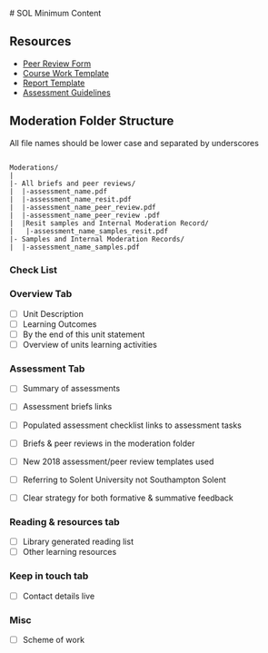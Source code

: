 # SOL Minimum Content

## Resources 

- [Peer Review Form](assets/assessment-brief-peer-review.docx)  
- [Course Work Template](assets/coursework-asssessment-brief-template.docx)  
- [Report Template](assets/report_template.docx)
- [Assessment Guidelines](assets/4o-assessment-practice.pdf)

## Moderation Folder Structure 

All file names should be lower case and separated by underscores   

```

Moderations/
|
|- All briefs and peer reviews/
|  |-assessment_name.pdf
|  |-assessment_name_resit.pdf
|  |-assessment_name_peer_review.pdf
|  |-assessment_name_peer_review .pdf  
|  |Resit samples and Internal Moderation Record/
|	|-assessment_name_samples_resit.pdf
|- Samples and Internal Moderation Records/
|  |-assessment_name_samples.pdf
```


### Check List


### Overview Tab 

- [ ] Unit Description 
- [ ] Learning Outcomes 
- [ ] By the end of this unit statement 
- [ ] Overview of units learning activities

### Assessment Tab

- [ ] Summary of assessments
- [ ] Assessment briefs links
- [ ] Populated assessment checklist links to assessment tasks
- [ ] Briefs & peer reviews in the moderation folder
- [ ] New 2018 assessment/peer review templates used
- [ ] Referring to Solent University not Southampton Solent
- [ ] Clear strategy for both formative & summative feedback



### Reading & resources tab

- [ ] Library generated reading list
- [ ] Other learning resources

###  Keep in touch tab

- [ ] Contact details live 


###  Misc 

- [ ] Scheme of work

